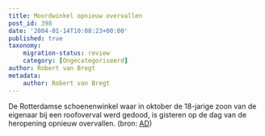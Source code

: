 ```yaml
---
title: Moordwinkel opnieuw overvallen
post_id: 398
date: '2004-01-14T10:08:23+00:00'
published: true
taxonomy:
    migration-status: review
    category: [Ongecategoriseerd]
author: Robert van Bregt
metadata:
    author: Robert van Bregt
---
```

De Rotterdamse schoenenwinkel waar in oktober de 18-jarige zoon van de eigenaar bij een roofoverval werd gedood, is gisteren op de dag van de heropening opnieuw overvallen. (bron: [AD](http://www.ad.nl/))